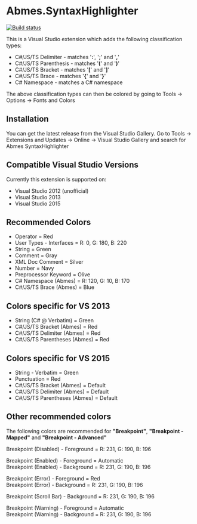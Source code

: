 Abmes.SyntaxHighlighter
=======================
[![Build status](https://ci.appveyor.com/api/projects/status/bdm9l3rwyhlt477w?svg=true)](https://ci.appveyor.com/project/abmes/syntaxhighlighter)

This is a Visual Studio extension which adds the following classification types:
- C#/JS/TS Delimiter - matches '**:**', '**;**' and '**,**'
- C#/JS/TS Parenthesis - matches '**(**' and '**)**'
- C#/JS/TS Bracket - matches '**[**' and '**]**'
- C#/JS/TS Brace - matches '**{**' and '**}**'
- C# Namespace - matches a C# namespace

The above classification types can then be colored by going to Tools -> Options -> Fonts and Colors

Installation
------------
You can get the latest release from the Visual Studio Gallery. Go to Tools -> Extensions and Updates -> Online -> Visual Studio Gallery and search for Abmes SyntaxHighlighter

Compatible Visual Studio Versions
---------------------------------
Currently this extension is supported on:
* Visual Studio 2012 (unofficial)
* Visual Studio 2013
* Visual Studio 2015

Recommended Colors
------------------
- Operator = Red
- User Types - Interfaces = R: 0, G: 180, B: 220
- String = Green
- Comment = Gray
- XML Doc Comment = Silver
- Number = Navy
- Preprocessor Keyword = Olive
- C# Namespace (Abmes) = R: 120, G: 10, B: 170
- C#/JS/TS Brace (Abmes) = Blue

Colors specific for VS 2013
---------------------------------------
- String (C# @ Verbatim) = Green
- C#/JS/TS Bracket (Abmes) = Red
- C#/JS/TS Delimiter (Abmes) = Red
- C#/JS/TS Parentheses (Abmes) = Red

Colors specific for VS 2015
------------------------------
- String - Verbatim = Green
- Punctuation = Red
- C#/JS/TS Bracket (Abmes) = Default
- C#/JS/TS Delimiter (Abmes) = Default
- C#/JS/TS Parentheses (Abmes) = Default

Other recommended colors
------------------------
The following colors are recommended for **"Breakpoint"**, **"Breakpoint - Mapped"** and **"Breakpoint - Advanced"**

Breakpoint (Disabled) - Foreground = R: 231, G: 190, B: 196

Breakpoint (Enabled) - Foreground = Automatic  
Breakpoint (Enabled) - Background = R: 231, G: 190, B: 196

Breakpoint (Error) - Foreground = Red  
Breakpoint (Error) - Background = R: 231, G: 190, B: 196

Breakpoint (Scroll Bar) - Background = R: 231, G: 190, B: 196

Breakpoint (Warning) - Foreground = Automatic  
Breakpoint (Warning) - Background = R: 231, G: 190, B: 196
